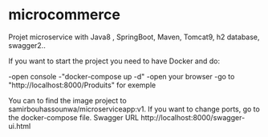 # microcommerce
Projet microservice with Java8 , SpringBoot, Maven, Tomcat9, h2 database, swagger2..

If you want to start the project you need to have Docker and do:  

-open console
-"docker-compose up -d"
-open your browser
-go to "http://localhost:8000/Produits" for exemple

You can to find the image project to samirbouhassounwa/microserviceapp:v1.
If you want to change ports, go to the docker-compose file.
Swagger URL http://localhost:8000/swagger-ui.html